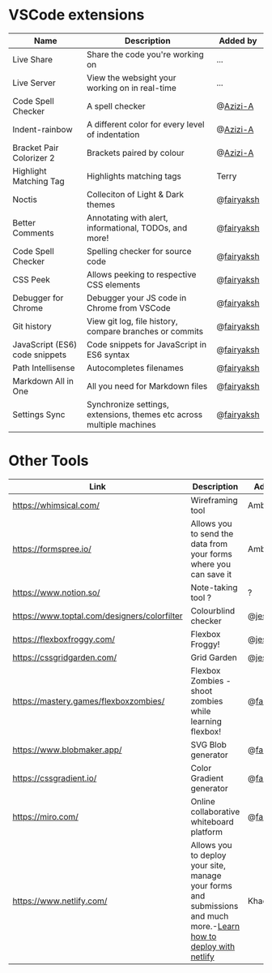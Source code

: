 # VSCode extensions

| Name | Description | Added by |
| ---- | ----------- | -------- |
|Live Share | Share the code you're working on | ... |
|Live Server | View the websight your working on in real-time | ... |
|Code Spell Checker | A spell checker | @[Azizi-A](https://github.com/Azizi-A) |
|Indent-rainbow | A different color for every level of indentation | @[Azizi-A](https://github.com/Azizi-A) |
|Bracket Pair Colorizer 2 | Brackets paired by colour | @[Azizi-A](https://github.com/Azizi-A) |
|Highlight Matching Tag | Highlights matching tags | Terry |
|Noctis | Colleciton of Light & Dark themes | @[fairyaksh](https://github.com/fairyaksh) |
|Better Comments | Annotating with alert, informational, TODOs, and more! | @[fairyaksh](https://github.com/fairyaksh) |
|Code Spell Checker | Spelling checker for source code | @[fairyaksh](https://github.com/fairyaksh) |
|CSS Peek | Allows peeking to respective CSS elements | @[fairyaksh](https://github.com/fairyaksh) |
|Debugger for Chrome | Debugger your JS code in Chrome from VSCode | @[fairyaksh](https://github.com/fairyaksh) |
|Git history | View git log, file history, compare branches or commits | @[fairyaksh](https://github.com/fairyaksh) |
|JavaScript (ES6) code snippets | Code snippets for JavaScript in ES6 syntax | @[fairyaksh](https://github.com/fairyaksh) |
|Path Intellisense | Autocompletes filenames | @[fairyaksh](https://github.com/fairyaksh) |
|Markdown All in One | All you need for Markdown files | @[fairyaksh](https://github.com/fairyaksh) |
|Settings Sync | Synchronize settings, extensions, themes etc across multiple machines | @[fairyaksh](https://github.com/fairyaksh) |



# Other Tools

| Link | Description | Added by |
| ---- | ----------- | -------- |
|https://whimsical.com/ | Wireframing tool | Amber |
|https://formspree.io/ | Allows you to send the data from your forms where you can save it | Amber |
|https://www.notion.so/ | Note-taking tool ? | ? |
|https://www.toptal.com/designers/colorfilter | Colourblind checker | @[jessica440](https://github.com/jessica440)  |
|https://flexboxfroggy.com/ | Flexbox Froggy! | @[jessica440](https://github.com/jessica440)  |
|https://cssgridgarden.com/ | Grid Garden | @[jessica440](https://github.com/jessica440)  |
|https://mastery.games/flexboxzombies/ | Flexbox Zombies - shoot zombies while learning flexbox! | @[fairyaksh](https://github.com/fairyaksh) |
|https://www.blobmaker.app/ | SVG Blob generator | @[fairyaksh](https://github.com/fairyaksh) |
|https://cssgradient.io/ | Color Gradient generator | @[fairyaksh](https://github.com/fairyaksh) |
|https://miro.com/ | Online collaborative whiteboard platform | @[fairyaksh](https://github.com/fairyaksh) |
|https://www.netlify.com/ | Allows you to deploy your site, manage your forms and submissions and much more.-[Learn how to deploy with netlify](https://www.netlify.com/blog/2016/09/29/a-step-by-step-guide-deploying-on-netlify/) | Khadija |
